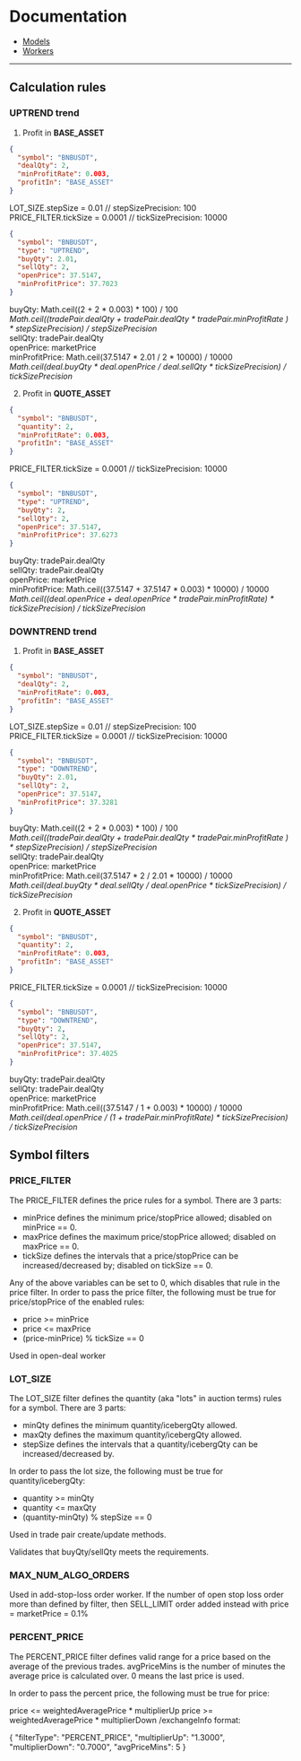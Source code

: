 # Documentation

- [Models](/docs/models.md)
- [Workers](/docs/workers.md)

---

## Calculation rules

### UPTREND trend

1. Profit in **BASE_ASSET**
 
```json
{
  "symbol": "BNBUSDT",
  "dealQty": 2,
  "minProfitRate": 0.003,
  "profitIn": "BASE_ASSET"
}
```

LOT_SIZE.stepSize = 0.01       // stepSizePrecision: 100<br>
PRICE_FILTER.tickSize = 0.0001 // tickSizePrecision: 10000

```json
{
  "symbol": "BNBUSDT",
  "type": "UPTREND",
  "buyQty": 2.01, 
  "sellQty": 2,
  "openPrice": 37.5147,
  "minProfitPrice": 37.7023
}
```

buyQty: Math.ceil((2 + 2 * 0.003) * 100) / 100 <br>
*Math.ceil((tradePair.dealQty + tradePair.dealQty * tradePair.minProfitRate ) * stepSizePrecision) / stepSizePrecision*<br>
sellQty: tradePair.dealQty<br>
openPrice: marketPrice<br>
minProfitPrice: Math.ceil(37.5147 * 2.01 / 2 * 10000) / 10000<br>
*Math.ceil(deal.buyQty * deal.openPrice / deal.sellQty * tickSizePrecision) / tickSizePrecision*

2. Profit in **QUOTE_ASSET**
 
```json
{
  "symbol": "BNBUSDT",
  "quantity": 2,
  "minProfitRate": 0.003,
  "profitIn": "BASE_ASSET"
}
```

PRICE_FILTER.tickSize = 0.0001 // tickSizePrecision: 10000

```json
{
  "symbol": "BNBUSDT",
  "type": "UPTREND",
  "buyQty": 2,    
  "sellQty": 2,
  "openPrice": 37.5147,
  "minProfitPrice": 37.6273
}
```

buyQty: tradePair.dealQty<br>
sellQty: tradePair.dealQty<br>
openPrice: marketPrice<br>
minProfitPrice: Math.ceil((37.5147 + 37.5147 * 0.003) * 10000) / 10000<br>
*Math.ceil((deal.openPrice + deal.openPrice * tradePair.minProfitRate) * tickSizePrecision) / tickSizePrecision*

### DOWNTREND trend

1. Profit in **BASE_ASSET**
 
```json
{
  "symbol": "BNBUSDT",
  "dealQty": 2,
  "minProfitRate": 0.003,
  "profitIn": "BASE_ASSET"
}
```

LOT_SIZE.stepSize = 0.01       // stepSizePrecision: 100<br>
PRICE_FILTER.tickSize = 0.0001 // tickSizePrecision: 10000

```json
{
  "symbol": "BNBUSDT",
  "type": "DOWNTREND",
  "buyQty": 2.01, 
  "sellQty": 2,
  "openPrice": 37.5147,
  "minProfitPrice": 37.3281
}
```

buyQty: Math.ceil((2 + 2 * 0.003) * 100) / 100 <br>
*Math.ceil((tradePair.dealQty + tradePair.dealQty * tradePair.minProfitRate ) * stepSizePrecision) / stepSizePrecision*<br>
sellQty: tradePair.dealQty<br>
openPrice: marketPrice<br>
minProfitPrice: Math.ceil(37.5147 * 2 / 2.01 * 10000) / 10000<br>
*Math.ceil(deal.buyQty * deal.sellQty / deal.openPrice * tickSizePrecision) / tickSizePrecision*

2. Profit in **QUOTE_ASSET**
 
```json
{
  "symbol": "BNBUSDT",
  "quantity": 2,
  "minProfitRate": 0.003,
  "profitIn": "BASE_ASSET"
}
```

PRICE_FILTER.tickSize = 0.0001 // tickSizePrecision: 10000

```json
{
  "symbol": "BNBUSDT",
  "type": "DOWNTREND",
  "buyQty": 2,    
  "sellQty": 2,
  "openPrice": 37.5147,
  "minProfitPrice": 37.4025
}
```

buyQty: tradePair.dealQty<br>
sellQty: tradePair.dealQty<br>
openPrice: marketPrice<br>
minProfitPrice: Math.ceil((37.5147 / 1 + 0.003) * 10000) / 10000<br>
*Math.ceil(deal.openPrice / (1 + tradePair.minProfitRate) * tickSizePrecision) / tickSizePrecision*


## Symbol filters

### PRICE_FILTER

The PRICE_FILTER defines the price rules for a symbol. There are 3 parts:

- minPrice defines the minimum price/stopPrice allowed; disabled on minPrice == 0.
- maxPrice defines the maximum price/stopPrice allowed; disabled on maxPrice == 0.
- tickSize defines the intervals that a price/stopPrice can be increased/decreased by; disabled on tickSize == 0.

Any of the above variables can be set to 0, which disables that rule in the price filter. In order to pass the price filter, the following must be true for price/stopPrice of the enabled rules:

- price >= minPrice
- price <= maxPrice
- (price-minPrice) % tickSize == 0

Used in open-deal worker


### LOT_SIZE

The LOT_SIZE filter defines the quantity (aka "lots" in auction terms) rules for a symbol. There are 3 parts:
    
- minQty defines the minimum quantity/icebergQty allowed.
- maxQty defines the maximum quantity/icebergQty allowed.
- stepSize defines the intervals that a quantity/icebergQty can be increased/decreased by.

In order to pass the lot size, the following must be true for quantity/icebergQty:
    
- quantity >= minQty
- quantity <= maxQty
- (quantity-minQty) % stepSize == 0

Used in trade pair create/update methods.

Validates that buyQty/sellQty meets the requirements.


### MAX_NUM_ALGO_ORDERS

Used in add-stop-loss order worker. 
If the number of open stop loss order more than defined by filter, then SELL_LIMIT order added instead with price = marketPrice = 0.1%


### PERCENT_PRICE

The PERCENT_PRICE filter defines valid range for a price based on the average of the previous trades. avgPriceMins is the number of minutes the average price is calculated over. 0 means the last price is used.

In order to pass the percent price, the following must be true for price:

price <= weightedAveragePrice * multiplierUp
price >= weightedAveragePrice * multiplierDown
/exchangeInfo format:

  {
    "filterType": "PERCENT_PRICE",
    "multiplierUp": "1.3000",
    "multiplierDown": "0.7000",
    "avgPriceMins": 5
  }